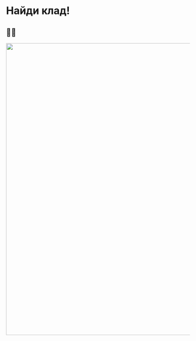 <!DOCTYPE html>
<html>
<head>
 <meta charset="UTF-8">
 <title>Найди клад!</title>
</head>
<body>
 <h1 id="heading">Найди клад!</h1>
 <h2 id="player">&#128021;&#8205;&#129466;</h2>
<img id="map" width=800 height=800 
src="https://gvard.github.io/dev/game/treasuremap.png">
<p id="distance"></p>
 <script src="https://code.jquery.com/jquery-2.1.0.js"></script>
 <script>
 alert("Это карта клада, где-то на карте спрятан клад, помоги собачке и выбери место где бы он мог бы бть, ищи его по подсказке снизу, тыкая по карте");
var getRandomNumber = function (size) {
 return Math.floor(Math.random() * size);
};
var clicks = 0;	
var width = 800;
var height = 800;
var target = {
 x: getRandomNumber(width),
 y: getRandomNumber(height)
};
 
$("#map").click(function (event) {
$("#player").offset({
 left: event.pageX,
 top: event.pageY
 });
 var getDistance = function (event, target) {
 var diffX = event.offsetX - target.x;
 var diffY = event.offsetY - target.y;
 return Math.sqrt((diffX * diffX) + (diffY * diffY));
};
var getDistanceHint = function (distance) {
 if (distance < 20) {
 return "Обожжешься!";
 } else if (distance < 40) {
 return "Очень горячо";
 } else if (distance < 80) {
 return "Горячо";
 } else if (distance < 160) {
 return "Тепло";
 } else if (distance < 320) {
 return "Холодно";
 } else if (distance < 640) {
 return "Очень холодно";
 } else {
 return "Замерзнешь!";
 }
};
var distance = getDistance(event, target);
var distanceHint = getDistanceHint(distance);
$("#distance").text(distanceHint);
$("#distance").text(distanceHint);
$("#distance").text(distanceHint);
clicks++;
if (distance < 20) {
 alert("Клад найден! Сделано кликов: " + clicks);
}
});

 </script>
</body>
</html>
